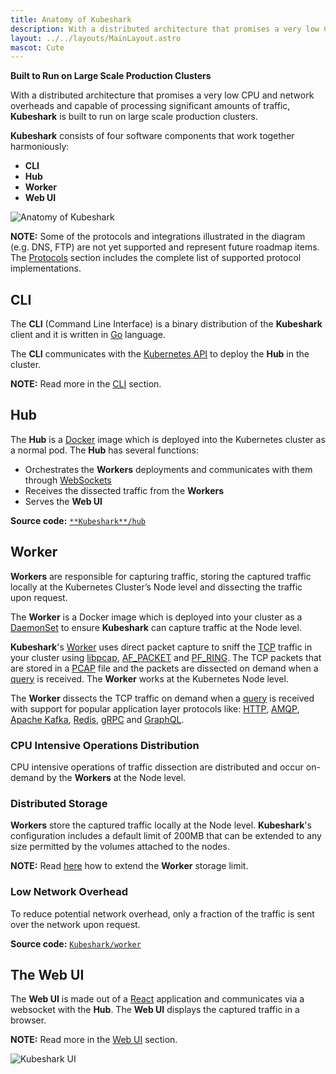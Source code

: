 ```yaml
---
title: Anatomy of Kubeshark
description: With a distributed architecture that promises a very low CPU and network overheads and capable of processing significant amounts of traffic, Kubeshark is built to run on large scale production clusters.
layout: ../../layouts/MainLayout.astro
mascot: Cute
---
```


**Built to Run on Large Scale Production Clusters**

With a distributed architecture that promises a very low CPU and network overheads and capable of processing significant amounts of traffic, **Kubeshark** is built to run on large scale production clusters.

**Kubeshark** consists of four software components that work together harmoniously:
- **CLI**
- **Hub**
- **Worker**
- **Web UI**

![Anatomy of **Kubeshark**](/diagram.png)

**NOTE:** Some of the protocols and integrations illustrated in the diagram (e.g. DNS, FTP) are not yet supported and represent future roadmap items. The [Protocols](/en/protocol) section includes the complete list of supported protocol implementations.

## CLI

The **CLI** (Command Line Interface) is a binary distribution of the **Kubeshark** client and it is written in [Go](https://go.dev/) language.

The **CLI** communicates with the [Kubernetes API](https://kubernetes.io/docs/concepts/overview/kubernetes-api/) to deploy the **Hub** in the cluster.

**NOTE:** Read more in the [CLI](/en/cli) section.

## Hub

The **Hub** is a [Docker](https://www.docker.com/) image which is deployed into the Kubernetes cluster as a normal pod. The **Hub** has several functions:
- Orchestrates the **Workers** deployments and communicates with them through [WebSockets](https://developer.mozilla.org/en-US/docs/Web/API/WebSockets_API)
- Receives the dissected traffic from the **Workers**
- Serves the **Web UI**

**Source code:** [`**Kubeshark**/hub`](https://github.com/**Kubeshark**/hub)

## Worker

**Workers** are responsible for capturing traffic, storing the captured traffic locally at the Kubernetes Cluster’s Node level and dissecting the traffic upon request.

The **Worker** is a Docker image which is deployed into your cluster as a [DaemonSet](https://kubernetes.io/docs/concepts/workloads/controllers/daemonset/) to ensure **Kubeshark** can capture traffic at the Node level.

**Kubeshark**'s [Worker](/en/worker) uses direct packet capture to sniff the [TCP](https://en.wikipedia.org/wiki/Transmission_Control_Protocol) traffic in your cluster using [libpcap](https://www.tcpdump.org/), [AF_PACKET](https://man7.org/linux/man-pages/man7/packet.7.html) and [PF_RING](https://www.ntop.org/products/packet-capture/pf_ring/). The TCP packets that are stored in a [PCAP](https://datatracker.ietf.org/doc/id/draft-gharris-opsawg-pcap-00.html) file and the packets are dissected on demand when a [query](/en/querying) is received. The **Worker** works at the Kubernetes Node level.

The **Worker** dissects the TCP traffic on demand when a [query](/en/querying) is received with support for popular application layer protocols like: [HTTP](https://datatracker.ietf.org/doc/html/rfc2616), [AMQP](https://www.rabbitmq.com/amqp-0-9-1-reference.html), [Apache Kafka](https://kafka.apache.org/protocol), [Redis](https://redis.io/topics/protocol), [gRPC](https://grpc.github.io/grpc/core/md_doc__p_r_o_t_o_c_o_l-_h_t_t_p2.html) and [GraphQL](https://graphql.org/learn/serving-over-http/).

### CPU Intensive Operations Distribution

CPU intensive operations of traffic dissection are distributed and occur on-demand by the **Workers** at the Node level.

### Distributed Storage

**Workers** store the captured traffic locally at the Node level. **Kubeshark**'s configuration includes a default limit of 200MB that can be extended to any size permitted by the volumes attached to the nodes.

**NOTE:** Read [here](/en/config#worker-storage-limit) how to extend the **Worker** storage limit.

### Low Network Overhead

To reduce potential network overhead, only a fraction of the traffic is sent over the network upon request.

**Source code:** [`Kubeshark/worker`](https://github.com/Kubeshark/worker)

## The Web UI

The **Web UI** is made out of a [React](https://reactjs.org/) application and communicates via a websocket with the **Hub**. The **Web UI** displays the captured traffic in a browser.

**NOTE:** Read more in the [Web UI](/en/ui) section.

![Kubeshark UI](/kubeshark-ui.png)
